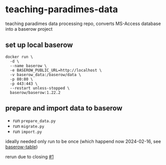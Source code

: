 # teaching-paradimes-data
teaching paradimes data processing repo, converts MS-Access database into a baserow project  

## set up local baserow

```shell
docker run \
  -d \
  --name baserow \
  -e BASEROW_PUBLIC_URL=http://localhost \
  -v baserow_data:/baserow/data \
  -p 80:80 \
  -p 443:443 \
  --restart unless-stopped \
  baserow/baserow:1.22.2
```

## prepare and import data to baserow

* run `prepare_data.py`
* run `migrate.py`
* run `import.py`


ideally needed only run to be once (which happend now 2024-02-16, see [baserow-table](https://baserow.acdh-dev.oeaw.ac.at/database/520/table/3037/10954))

rerun due to closing [#1](https://github.com/teaching-paradimes/teaching-paradimes-data/issues/1)